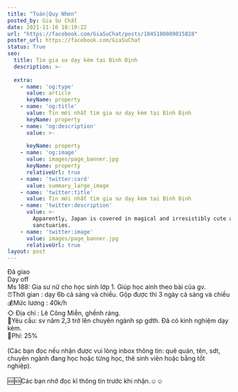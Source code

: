```yaml
---
title: "Toán|Quy Nhơn"
posted_by: Gia Sư Chất
date: 2021-11-16 18:19:22
url: "https://facebook.com/GiaSuChat/posts/1845180089015828"
poster_url: https://facebook.com/GiaSuChat
status: True
seo:
  title: Tìm gia sư dạy kèm tại Bình Định
  description: >-
    
  extra:
    - name: 'og:type'
      value: article
      keyName: property
    - name: 'og:title'
      value: Tin mới nhất tìm gia sư dạy kèm tại Bình Định
      keyName: property
    - name: 'og:description'
      value: >-
        
      keyName: property
    - name: 'og:image'
      value: images/page_banner.jpg
      keyName: property
      relativeUrl: true
    - name: 'twitter:card'
      value: summary_large_image
    - name: 'twitter:title'
      value: Tin mới nhất tìm gia sư dạy kèm tại Bình Định
    - name: 'twitter:description'
      value: >-
        Apparently, Japan is covered in magical and irresistibly cute animal
        sanctuaries.
    - name: 'twitter:image'
      value: images/page_banner.jpg
      relativeUrl: true
layout: post
---
```

Đã giao<br>Dạy off<br>Ms 188: Gia sư nữ cho học sinh lớp 1. Giúp học ainh theo bài của gv.<br>⏰Thời gian : dạy 6b cả sáng và chiều. Gộp được thì 3 ngày cả sáng và chiều<br>💰Mức lương : 40k/h<br>◇ Địa chỉ : Lê Công Miễn, ghềnh ráng.<br>📒Yêu cầu: sv năm 2,3 trở lên chuyên ngành sp gdth. Đã có kinh nghiệm dạy kèm.<br>💸Phí: 25%<br><br>(Các bạn đọc nếu nhận được vui lòng inbox thông tin: quê quán, tên, sdt, chuyên ngành đang học hoặc từng học, thẻ sinh viên hoặc bằng tốt nghiệp).<br><br>🆘🆘Các bạn nhớ đọc kĩ thông tin trước khi nhận.☺️☺️
